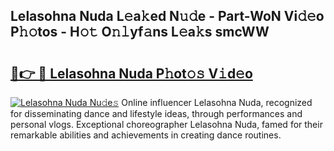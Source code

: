## Lelasohna Nuda L𝚎a𝚔ed N𝚞𝚍e - Part-WoN Vi𝚍𝚎o P𝚑𝚘tos - H𝚘𝚝 O𝚗𝚕yf𝚊ns L𝚎a𝚔s smcWW

# <h2><a href="http://kf2vdy0.oniu.top/?m=Lelasohna+Nuda">🔗👉 🔴 Lelasohna Nuda P𝚑ot𝚘𝚜 V𝚒d𝚎o</a></h2>

[![Lelasohna Nuda Nu𝚍e𝚜](https://i.imgur.com/0qMVB7G.gif)](http://kf2vdy0.oniu.top/?m=Lelasohna+Nuda)
Online influencer Lelasohna Nuda, recognized for disseminating dance and lifestyle ideas, through performances and personal vlogs. Exceptional choreographer Lelasohna Nuda, famed for their remarkable abilities and achievements in creating dance routines.  

